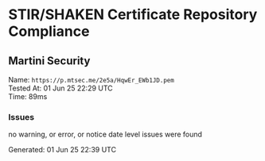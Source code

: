 # STIR/SHAKEN Certificate Repository Compliance

## Martini Security

Name: `https://p.mtsec.me/2e5a/HqwEr_EWb1JD.pem`\
Tested At: 01 Jun 25 22:29 UTC\
Time: 89ms

### Issues

no warning, or error, or notice date level issues were found

Generated: 01 Jun 25 22:39 UTC